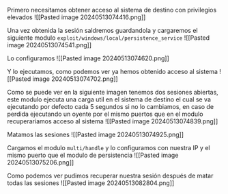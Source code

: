 Primero necesitamos obtener acceso al sistema de destino con privilegios elevados
![[Pasted image 20240513074416.png]]

Una vez obtenida la sesión saldremos guardandola y cargaremos el siguiente modulo
`exploit/windows/local/persistence_service`
![[Pasted image 20240513074541.png]]

Lo configuramos
![[Pasted image 20240513074620.png]]

Y lo ejecutamos, como podemos ver ya hemos obtenido acceso al sistema
![[Pasted image 20240513074702.png]]

Como se puede ver en la siguiente imagen tenemos dos sesiones abiertas, este modulo ejecuta una carga util en el sistema de destino el cual se va ejecutando por defecto cada 5 segundos si no lo cambiamos, en caso de perdida ejecutando un oyente por el mismo puertos que en el modulo recuperariamos acceso al sistema
![[Pasted image 20240513074839.png]]

Matamos las sesiones
![[Pasted image 20240513074925.png]]

Cargamos el modulo `multi/handle` y lo configuramos con nuestra IP y el mismo puerto que el modulo de persistencia
![[Pasted image 20240513075206.png]]

Como podemos ver pudimos recuperar nuestra sesión después de matar todas las sesiones
![[Pasted image 20240513082804.png]]



